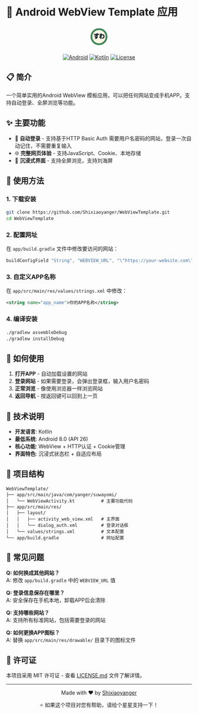 # 📱 Android WebView Template 应用

<div align="center">
  <img src="app/src/main/res/drawable-v24/round_icon.png" width="60" height="60" alt="App Icon"/>
  
  [![Android](https://img.shields.io/badge/Android-8.0%2B-green?logo=android)](https://developer.android.com)
  [![Kotlin](https://img.shields.io/badge/Kotlin-2.2.0-blue?logo=kotlin)](https://kotlinlang.org)
  [![License](https://img.shields.io/badge/License-MIT-yellow.svg)](LICENSE.md)
</div>

## 📋 简介

一个简单实用的Android WebView 模板应用，可以把任何网站变成手机APP。支持自动登录、全屏浏览等功能。

## ✨ 主要功能

- 🔐 **自动登录** - 支持基于HTTP Basic Auth 需要用户名密码的网站，登录一次自动记住，不需要重复输入
- 🌐 **完整网页体验** - 支持JavaScript、Cookie、本地存储
- 🎨 **沉浸式界面** - 支持全屏浏览，支持刘海屏

## 🚀 使用方法

### 1. 下载安装
```bash
git clone https://github.com/Shixiaoyanger/WebViewTemplate.git
cd WebViewTemplate
```

### 2. 配置网址
在 `app/build.gradle` 文件中修改要访问的网站：
```gradle
buildConfigField "String", "WEBVIEW_URL", "\"https://your-website.com\""
```

### 3. 自定义APP名称
在 `app/src/main/res/values/strings.xml` 中修改：
```xml
<string name="app_name">你的APP名称</string>
```

### 4. 编译安装
```bash
./gradlew assembleDebug
./gradlew installDebug
```

## 📱 如何使用

1. **打开APP** - 自动加载设置的网站
2. **登录网站** - 如果需要登录，会弹出登录框，输入用户名密码
3. **正常浏览** - 像使用浏览器一样浏览网站
4. **返回导航** - 按返回键可以回到上一页

## 🔧 技术说明

- **开发语言**: Kotlin
- **最低系统**: Android 8.0 (API 26)
- **核心功能**: WebView + HTTP认证 + Cookie管理
- **界面特色**: 沉浸式状态栏 + 自适应布局

## 📁 项目结构

```
WebViewTemplate/
├── app/src/main/java/com/yanger/suwayomi/
│   └── WebViewActivity.kt          # 主要功能代码
├── app/src/main/res/
│   ├── layout/
│   │   ├── activity_web_view.xml   # 主界面
│   │   └── dialog_auth.xml         # 登录对话框
│   └── values/strings.xml          # 文本配置
└── app/build.gradle                # 网址配置
```

## 🐛 常见问题

**Q: 如何换成其他网站？**  
A: 修改 `app/build.gradle` 中的 `WEBVIEW_URL` 值

**Q: 登录信息保存在哪里？**  
A: 安全保存在手机本地，卸载APP后会清除

**Q: 支持哪些网站？**  
A: 支持所有标准网站，包括需要登录的网站

**Q: 如何更换APP图标？**  
A: 替换 `app/src/main/res/drawable/` 目录下的图标文件

## 📄 许可证

本项目采用 MIT 许可证 - 查看 [LICENSE.md](LICENSE.md) 文件了解详情。

---

<div align="center">
  <p>Made with ❤️ by <a href="https://github.com/Shixiaoyanger">Shixiaoyanger</a></p>
  <p>⭐ 如果这个项目对您有帮助，请给个星星支持一下！</p>
</div>